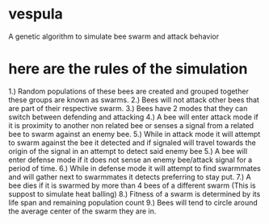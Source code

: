 # vespula
A genetic algorithm to simulate bee swarm and attack behavior


# here are the rules of the simulation

1.) Random populations of these bees are created and grouped together these groups are known as swarms.
2.) Bees will not attack other bees that are part of their respective swarm.
3.) Bees have 2 modes that they can switch between defending and attacking
4.) A bee will enter attack mode if it is proximity to another non related bee or senses a signal from a related bee to swarm against an enemy bee.
5.) While in attack mode it will attempt to swarm against the bee it detected and if signaled will travel towards the origin of the signal in an attempt to detect said enemy bee
5.) A bee will enter defense mode if it does not sense an enemy bee/attack signal for a period of time.
6.) While in defense mode it will attempt to find swarmmates and will gather next to swarmmates it detects preferring to stay put.
7.) A bee dies if it is swarmed by more than 4 bees of a different swarm (This is suppost to simulate heat balling)
8.) Fitness of a swarm is determined by its life span and remaining population count
9.) Bees will tend to circle around the average center of the swarm they are in.
